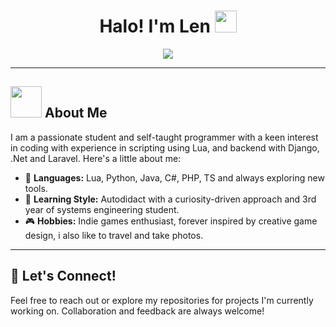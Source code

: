 <h1 align="center"><b>Halo! I'm Len</b> <img src="https://media.giphy.com/media/hvRJCLFzcasrR4ia7z/giphy.gif" width="35"></h1>

<p align="center">
    <img src="https://readme-typing-svg.herokuapp.com?font=Time+New+Roman&color=cyan&size=25&center=true&vCenter=true&width=600&height=100&lines=Welcome+to+my+GitHub+profile;Mastering+the+world+of+code;Learning+something+new+every+day"></a>
</p>

---

## <picture><img src="https://media4.giphy.com/media/v1.Y2lkPTc5MGI3NjExaGxlNzMxendxOHY2dmU1NWc4Mm43M3J2eTk5a2hreHBtcWptOW1lYiZlcD12MV9pbnRlcm5hbF9naWZfYnlfaWQmY3Q9Zw/107QsHzZW54hJC/giphy.webp" width="50px"></picture> **About Me**
I am a passionate student and self-taught programmer with a keen interest in coding with experience in scripting using Lua, and backend with Django, .Net and Laravel. Here's a little about me:

- 🌟 **Languages:** Lua, Python, Java, C#, PHP, TS and always exploring new tools.
- 📖 **Learning Style:** Autodidact with a curiosity-driven approach and 3rd year of systems engineering student.
- 🎮 **Hobbies:** Indie games enthusiast, forever inspired by creative game design, i also like to travel and take photos.

---

## 🌟 **Let's Connect!**
Feel free to reach out or explore my repositories for projects I'm currently working on. Collaboration and feedback are always welcome!


<br><br>
